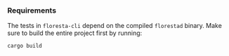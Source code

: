 ### Requirements

The tests in `floresta-cli` depend on the compiled `florestad` binary. Make sure to build the entire project first by running:

```bash
cargo build
```